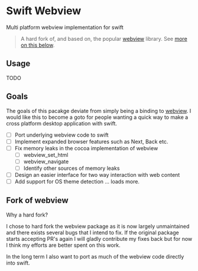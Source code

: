 # Swift Webview

Multi platform webview implementation for swift

> A hard fork of, and based on, the popular [webview](https://github.com/webview/webview) library.
> See [more on this below](#fork).

## Usage

TODO

## Goals

The goals of this pacakge deviate from simply being a binding to [webview](https://github.com/webview/webview).
I would like this to become a goto for people wanting a quick way to make a cross platform desktop application
with swift.

- [ ] Port underlying webview code to swift
- [ ] Implement expanded browser features such as Next, Back etc.
- [ ] Fix memory leaks in the cocoa implementation of webview
  - [ ] webview_set_html
  - [ ] webview_navigate
  - [ ] Identify other sources of memory leaks
- [ ] Design an easier interface for two way interaction with web content
- [ ] Add support for OS theme detection
      ... loads more.

<a id="fork"></a>

## Fork of webview

Why a hard fork?

I chose to hard fork the webview package as it is now largely unmaintained and there exists several bugs that
I intend to fix. If the original package starts accepting PR's again I will gladly contribute my fixes back but for
now I think my efforts are better spent on this work.

In the long term I also want to port as much of the webview code directly into swift.
